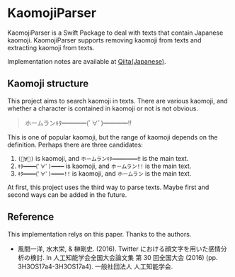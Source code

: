 # KaomojiParser

KaomojiParser is a Swift Package to deal with texts that contain Japanese kaomoji. KaomojiParser supports removing kaomoji from texts and extracting kaomoji from texts.  

Implementation notes are available at [Qiita(Japanese)](https://qiita.com/ensan_hcl/items/ffa57c175aa5046cc7d6).

## Kaomoji structure
This project aims to search kaomoji in texts. There are various kaomoji, and whether a character is contained in kaomoji or not is not obvious.

> ホームランｷﾀ━━━━(ﾟ∀ﾟ)━━━━‼︎

This is one of popular kaomoji, but the range of kaomoji depends on the definition. Perhaps there are three candidates: 

1. `(ﾟ∀ﾟ)` is kaomoji, and `ホームランｷﾀ━━━━━━━━‼︎` is the main text.
1. `ｷﾀ━━━━(ﾟ∀ﾟ)━━━━` is kaomoji, and `ホームラン!!` is the main text.
1. `ｷﾀ━━━━(ﾟ∀ﾟ)━━━━!!` is kaomoji, and `ホームラン` is the main text.

At first, this project uses the third way to parse texts. Maybe first and second ways can be added in the future.

## Reference

This implementation relys on this paper. Thanks to the authors.
* 風間一洋, 水木栄, & 榊剛史. (2016). Twitter における顔文字を用いた感情分析の検討. In 人工知能学会全国大会論文集 第 30 回全国大会 (2016) (pp. 3H3OS17a4-3H3OS17a4). 一般社団法人 人工知能学会.

